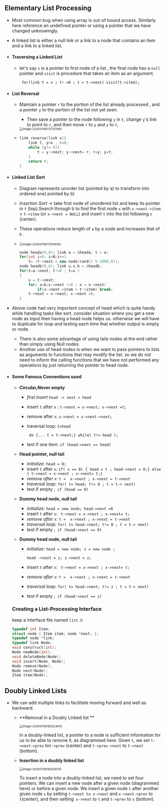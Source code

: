 ## Elementary List Processing

- Most common bug when using array is out-of bound access. Similarly here reference an undefined pointer or using a pointer that we have changed unknowingly.

- A linked list is either a null link or a link to a node that contains an item and a link to a linked list.

- #### **Traversing a Linked List**

  - let's say `x` is a pointer to first node of a list , the final node has a `null `pointer and `visit` is procedure that takes an item as an argument.

    ` for(link t = x ; t! =0 ; t = t->next) visit(t->item);`

- #### **List Reversal**

  - Maintain a pointer `r` to the portion of the list already processed , and a pointer `y` to the portion of the list not yet seen.

    - Then save a pointer to the node following `y` in `t`, change `y`'s link to point to `r`, and then move `r` to `y` and `y` to `t`,

    <img src="D:\Notes\Algorithms and Data Structures\Part 2- Data Structures\3-Elementary Data Structures\4-Elementary List Processing.assets\image-20200708172757585.png" alt="image-20200708172757585" style="zoom:67%;" />

  - ````c++
    link reverse(link x){
        link t, y=x , r=0;
        while (y!= 0){
            t = y->next; y->next= r; r=y; y=t;
        }
        return r;
    }
    ````

- #### **Linked List Sort**

  - Diagram represents unorder list (pointed by a) to transform into ordered one( pointed by  b)

  - *Insertion Sort* -> take first node of unordered list and keep its pointer in `t` (top).Search through b to find the first node `x` with `x->next->item` > `t->item` (or `x->next = NULL`) and insert `t` into the list following `x` (center).

  - These operations reduce length of `a` by a node and increases that of `b` .

  - <img src="D:\Notes\Algorithms and Data Structures\Part 2- Data Structures\3-Elementary Data Structures\4-Elementary List Processing.assets\image-20200708173919165.png" alt="image-20200708173919165" style="zoom:67%;" />

    ````c++
    node heada(0,0); link a = &heada, t = a;
    for(int i=0; i<N;i++)
        t= (t->next = new node(rand() % 1000,0));
    node headb(0,0); link u,x,b = &headb;
    for(t=a->next; t!=0 ; t=u )
    {
        u = t->next;
        for( x=b;x->next !=0 ; x = x->next)
            if(x->next->item > t->item) break;
        t->next = x->next; x->next =t;
    }
    ````

- Above code had very important concept of head which is quite handy while handling tasks like sort. consider situation where you get a new node as input then having a head node helps us. otherwise we will have to duplicate for loop  and testing each time that whether output is empty or node.

  - There is also some advantage of using tails nodes at the end rather than simply using Null nodes.
  - Another use of head nodes is when we want to pass pointers to lists as arguments to functions that may modify the list. so we do not need to inform the calling functions that we have not performed any operations by just returning the pointer to head node.

- #### **Some Famous Conventions used**

  - **Circular,Never empty**

    - *first insert* `head -> next = head`

    - insert `t` after `x` : `t->next = x->next; x->next =t;`

    - remove after `x`: `x->next = x->next->next;`

    - traversal loop: `t=head`

      ` do {... t = t->next;} while( t!= head );`

    - test if one item: `if (head->next == head)`

  - **Head pointer, null tail**

    - *initialize*: `head = 0;`
    - insert `t` after `x`:   `if( x == 0) { head = t ; head->next = 0;} else { t->next = x->next ; x->next= t;}`
    - *remove after `x`*:  `t =  x->next ; x->next = t->next`
    - *traversal loop*: `for( t= head; t!= 0 ; t = t-> next)`
    - test if empty ;` if (head == 0)`

  - **Dummy head node, null tail**

    - *initialize*: `head = new node; head->next =0 `
    - insert `t` after `x`:   ` t->next = x->next ; x->next= t;`
    - *remove after `x`*:  `t =  x->next ; x->next = t->next`
    - *traversal loop*: `for( t= head->next; t!= 0 ; t = t-> next)`
    - test if empty ;` if (head->next == 0)`

  - **Dummy head node, null tail**
    - *initialize*: `head = new node; z = new node ;`

      `head ->next = z; z->next = z;`

    - insert `t` after `x`:   ` t->next = x->next ; x->next= t;`

    - *remove after `x`*:  `t =  x->next ; x->next = t->next`

    - *traversal loop*: `for( t= head->next; t!= z ; t = t-> next)`

    - test if empty ;` if (head->next == z)`

  ### 	Creating a List-Processing Interface

  keep a interface file named `list.h`

  ````c++
  typedef int Item;
  struct node { Item item; node *next; };
  typedef node *link;
  typedef link Node;
  void construct(int);
  Node newNode(int);
  void deleteNode(Node);
  void insert(Node, Node);
  Node remove(Node);
  Node next(Node);
  Item item(Node);
  ````

  

## Doubly Linked Lists

- We can add multiple links to facilitate moving forward and well as backward.

  - **Removal in a Doubly Linked list **

    <img src="D:\Notes\Algorithms and Data Structures\Part 2- Data Structures\3-Elementary Data Structures\4-Elementary List Processing.assets\image-20200708183223674.png" alt="image-20200708183223674" style="zoom:67%;" />

    In a doubly-linked list, a pointer to a node is sufficient information for us to be able to remove it, as diagrammed here.
    Given `t`, we set `t->next->prev` to`t->prev` (center) and `t->prev->next` to `t->next` (bottom).

  - **Insertion in a doubly linked list**

    <img src="D:\Notes\Algorithms and Data Structures\Part 2- Data Structures\3-Elementary Data Structures\4-Elementary List Processing.assets\image-20200708183326741.png" alt="image-20200708183326741" style="zoom:67%;" />

    To insert a node into a doubly-linked list, we need to set four pointers. We can insert a new node after a given node (diagrammed here) or before a given node. We insert a given node `t` after another given node `x` by setting `t->next to x->next` and `x->next->prev` to` t`(center), and then setting` x->next` to `t` and `t->prev` to `x` (bottom).